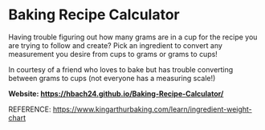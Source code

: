# Baking Recipe Calculator

Having trouble figuring out how many grams are in a cup for the recipe you are trying to follow and create? Pick an ingredient to convert any measurement you desire from cups to grams or grams to cups! 


In courtesy of a friend who loves to bake but has trouble converting between grams to cups (not everyone has a measuring scale!)

**Website: https://hbach24.github.io/Baking-Recipe-Calculator/**

REFERENCE: https://www.kingarthurbaking.com/learn/ingredient-weight-chart
